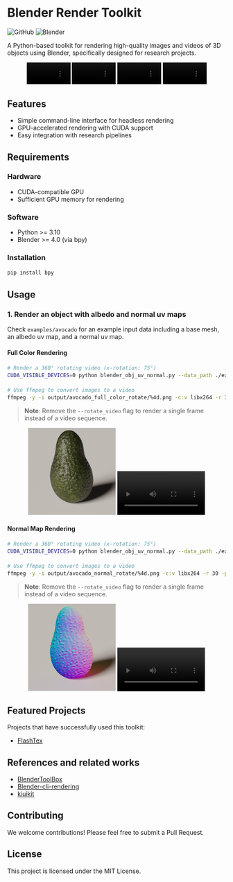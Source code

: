 # Blender Render Toolkit

![GitHub](https://img.shields.io/badge/license-MIT-blue)
![Blender](https://img.shields.io/badge/Blender-4.2-brightgreen)

A Python-based toolkit for rendering high-quality images and videos of 3D objects using Blender, specifically designed for research projects.

<p align="center">
<video src="examples/rsc/avocado_full_color_rotate.mp4" autoplay muted loop width="20%"></video>
<video src="examples/rsc/avocado_normal_rotate.mp4" autoplay muted loop width="20%"></video>
<video src="examples/rsc/steel_helmet.mp4" autoplay muted loop width="20%"></video>
<video src="examples/rsc/horse_saddle.mp4" autoplay muted loop width="20%"></video>
</p>

## Features

- Simple command-line interface for headless rendering
- GPU-accelerated rendering with CUDA support
- Easy integration with research pipelines

## Requirements

### Hardware

- CUDA-compatible GPU
- Sufficient GPU memory for rendering

### Software

- Python >= 3.10
- Blender >= 4.0 (via bpy)

### Installation

```bash
pip install bpy
```

## Usage

### 1. Render an object with albedo and normal uv maps

Check `examples/avocado` for an example input data including a base mesh, an albedo uv map, and a normal uv map.

#### Full Color Rendering

```bash
# Render a 360° rotating video (x-rotation: 75°)
CUDA_VISIBLE_DEVICES=0 python blender_obj_uv_normal.py --data_path ./examples/avocado --start_rot_x 75 --rotate_video

# Use ffmpeg to convert images to a video
ffmpeg -y -i output/avocado_full_color_rotate/%4d.png -c:v libx264 -r 30 -pix_fmt yuv420p output/avocado_full_color_rotate.mp4
```

> **Note**: Remove the `--rotate_video` flag to render a single frame instead of a video sequence.

<p align="center">
<img src="examples/rsc/avocado_full_color.png" width="40%">
<video src="examples/rsc/avocado_full_color_rotate.mp4" controls width="40%"></video>
</p>

#### Normal Map Rendering

```bash
# Render a 360° rotating video (x-rotation: 75°)
CUDA_VISIBLE_DEVICES=0 python blender_obj_uv_normal.py --data_path ./examples/avocado --start_rot_x 75 --rotate_video --texture_type normal

# Use ffmpeg to convert images to a video
ffmpeg -y -i output/avocado_normal_rotate/%4d.png -c:v libx264 -r 30 -pix_fmt yuv420p output/avocado_normal_rotate.mp4
```

> **Note**: Remove the `--rotate_video` flag to render a single frame instead of a video sequence.

<p align="center">
<img src="examples/rsc/avocado_normal.png" width="40%">
<video src="examples/rsc/avocado_normal_rotate.mp4" controls width="40%"></video>
</p>

## Featured Projects

Projects that have successfully used this toolkit:

- [FlashTex](https://flashtex.github.io/)

## References and related works

- [BlenderToolBox](https://github.com/HTDerekLiu/BlenderToolbox)
- [Blender-cli-rendering](https://github.com/yuki-koyama/blender-cli-rendering)
- [kiuikit](https://github.com/ashawkey/kiuikit)

## Contributing

We welcome contributions! Please feel free to submit a Pull Request.

## License

This project is licensed under the MIT License.
